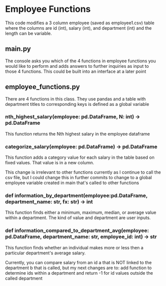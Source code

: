 # Employee Functions
This code modifies a 3 column employee (saved as employee1.csv) table where the columns are id (int), salary (int), and department (int) and the length can be variable.

## main.py
The console asks you which of the 4 functions in employee functions you would like to perform and adds answers to further inquiries as input to those 4 functions. This could be built into an interface at a later point

## employee_functions.py
There are 4 functions in this class. They use pandas and a table with department titles to corresponding keys is defined as a global variable

### nth_highest_salary(employee: pd.DataFrame, N: int) -> pd.DataFrame
This function returns the Nth highest salary in the employee dataframe

### categorize_salary(employee: pd.DataFrame) -> pd.DataFrame
This function adds a category value for each salary in the table based on fixed values. That value is in a new column. 

This change is irrelevant to other functions currently as I continue to call the csv file, but I could change this in further commits to change to a global employee variable created in main that's called to other functions

### def information_by_department(employee:pd.DataFrame, department_name: str, fx: str) -> int
This function finds either a minimum, maximum, median, or average value within a department. The kind of value and department are user inputs.


### def information_compared_to_department_avg(employee: pd.DataFrame, department_name: str, employee_id: int) -> str
This function finds whether an individual makes more or less then a particular department's average salary. 

Currently, you can compare salary from an id a that is NOT linked to the department b that is called, but my next changes are to: add function to determine ids within a department and return -1 for id values outside the called department



